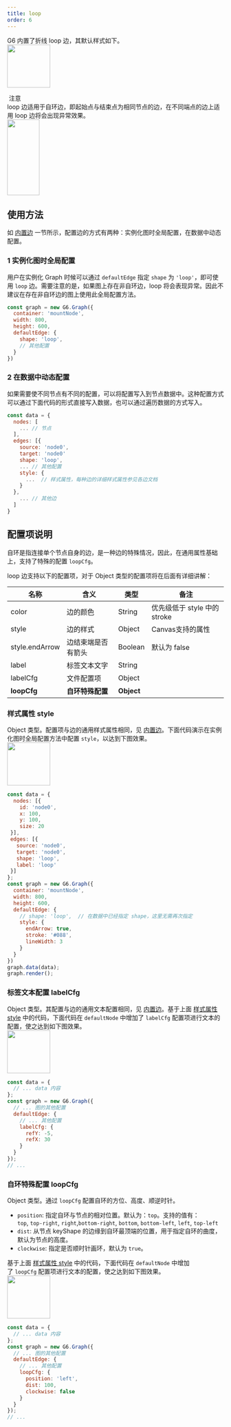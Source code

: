 ```yaml
---
title: loop
order: 6
---
```


G6 内置了折线 loop 边，其默认样式如下。<br />
<img src='https://gw.alipayobjects.com/mdn/rms_f8c6a0/afts/img/A*sPBIR40KLOkAAAAAAAAAAABkARQnAQ' width=100/>

 注意 <br />loop 边适用于自环边，即起始点与结束点为相同节点的边，在不同端点的边上适用 loop 边将会出现异常效果。
<br />
<img src='https://gw.alipayobjects.com/mdn/rms_f8c6a0/afts/img/A*JgYrTabHWskAAAAAAAAAAABkARQnAQ' width='75' height='176' />

## 使用方法
如 [内置边](../defaultEdge) 一节所示，配置边的方式有两种：实例化图时全局配置，在数据中动态配置。


### 1 实例化图时全局配置
用户在实例化 Graph 时候可以通过 `defaultEdge` 指定 `shape` 为 `'loop'`，即可使用 `loop` 边。需要注意的是，如果图上存在非自环边，loop 将会表现异常。因此不建议在存在非自环边的图上使用此全局配置方法。
```javascript
const graph = new G6.Graph({
  container: 'mountNode',
  width: 800,
  height: 600,
  defaultEdge: {
    shape: 'loop',
    // 其他配置
  }
})
```


### 2 在数据中动态配置
如果需要使不同节点有不同的配置，可以将配置写入到节点数据中。这种配置方式可以通过下面代码的形式直接写入数据，也可以通过遍历数据的方式写入。
```javascript
const data = {
  nodes: [
    ... // 节点
  ],
  edges: [{
    source: 'node0',
    target: 'node0'
    shape: 'loop',
    ... // 其他配置
    style: {
      ...  // 样式属性，每种边的详细样式属性参见各边文档
    }
  },
    ... // 其他边
  ]
}
```


## 配置项说明
自环是指连接单个节点自身的边，是一种边的特殊情况，因此，在通用属性基础上，支持了特殊的配置 `loopCfg`。

loop 边支持以下的配置项，对于 Object 类型的配置项将在后面有详细讲解：

| 名称 | 含义 | 类型 | 备注 |
| --- | --- | --- | --- |
| color | 边的颜色 | String | 优先级低于 style 中的 stroke |
| style | 边的样式 | Object | Canvas支持的属性 |
| style.endArrow | 边结束端是否有箭头 | Boolean | 默认为 false |
| label | 标签文本文字 | String |  |
| labelCfg | 文件配置项 | Object |  |
| **loopCfg** | **自环特殊配置** | **Object** |  |



### 样式属性 style
Object 类型。配置项与边的通用样式属性相同，见 [内置边](/zh/docs/manual/middle/elements/edges/defaultEdge)。下面代码演示在实例化图时全局配置方法中配置 `style`，以达到下图效果。<br />
<img src='https://gw.alipayobjects.com/mdn/rms_f8c6a0/afts/img/A*dAV3QIY2ZxkAAAAAAAAAAABkARQnAQ' width=100/>
```javascript
const data = {
  nodes: [{
    id: 'node0',
    x: 100,
    y: 100,
    size: 20
 }],
 edges: [{
   source: 'node0',
   target: 'node0',
   shape: 'loop',
   label: 'loop'
 }]
};
const graph = new G6.Graph({
  container: 'mountNode',
  width: 800,
  height: 600,
  defaultEdge: {
    // shape: 'loop',  // 在数据中已经指定 shape，这里无需再次指定
    style: {
      endArrow: true,
      stroke: '#088',
      lineWidth: 3
    }
  }
})
graph.data(data);
graph.render();

```


### 标签文本配置 labelCfg
Object 类型。其配置与边的通用文本配置相同，见 [内置边](/zh/docs/manual/middle/elements/edges/defaultEdge)。基于上面 [样式属性 style](#样式属性-style) 中的代码，下面代码在 `defaultNode` 中增加了 `labelCfg` 配置项进行文本的配置，使之达到如下图效果。<br />
<img src='https://gw.alipayobjects.com/mdn/rms_f8c6a0/afts/img/A*6hcBSId1XzAAAAAAAAAAAABkARQnAQ' width=100/>
```javascript
const data = {
  // ... data 内容
};
const graph = new G6.Graph({
  // ... 图的其他配置
  defaultEdge: {
    // ... 其他配置
    labelCfg: {
      refY: -5,
      refX: 30
    }
  }
});
// ...
```


### 自环特殊配置 loopCfg
Object 类型。通过 `loopCfg` 配置自环的方位、高度、顺逆时针。

- `position`: 指定自环与节点的相对位置。默认为：`top`。支持的值有：`top`, `top-right`, `right`,`bottom-right`, `bottom`, `bottom-left`, `left`, `top-left`
- `dist`: 从节点 keyShape 的边缘到自环最顶端的位置，用于指定自环的曲度，默认为节点的高度。
- `clockwise`: 指定是否顺时针画环，默认为 `true`。

基于上面 [样式属性 style](#XQFb2) 中的代码，下面代码在 `defaultNode` 中增加了 `loopCfg` 配置项进行文本的配置，使之达到如下图效果。<br />
<img src='https://gw.alipayobjects.com/mdn/rms_f8c6a0/afts/img/A*z9dwTZvACcEAAAAAAAAAAABkARQnAQ' width=100/>
```javascript
const data = {
  // ... data 内容
};
const graph = new G6.Graph({
  // ... 图的其他配置
  defaultEdge: {
    // ... 其他配置
    loopCfg: {
      position: 'left',
      dist: 100,
      clockwise: false
    }
  }
});
// ...
```
